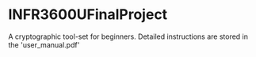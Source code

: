 # INFR3600UFinalProject
A cryptographic tool-set for beginners.
Detailed instructions are stored in the 'user_manual.pdf'
